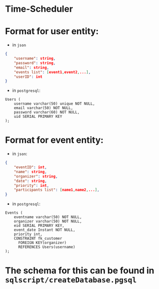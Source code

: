 # Time-Scheduler

# Format for **user** entity:
- in `json`
```json
{
    "username": string,
    "password": string,
    "email": string,
    "events list": [event1,event2,...],
    "userID": int
}
```
- in `postgresql`:
```postgresql
Users (
    username varchar(50) unique NOT NULL,
    email varchar(50) NOT NULL,
    password varchar(60) NOT NULL,
    uid SERIAL PRIMARY KEY
);
```

# Format for **event** entity:
- in `json`:
```json
{
    "eventID": int,
    "name": string,
    "organizer": string,
    "date": string,
    "priority": int,
    "participants list": [name1,name2,...],
}
```
- in `postgresql`:
```postgresql
Events (
    eventname varchar(50) NOT NULL,
    organizer varchar(50) NOT NULL,
    eid SERIAL PRIMARY KEY,
    event_date Instant NOT NULL,
    priority int,
    CONSTRAINT fk_customer
      FOREIGN KEY(organizer) 
	  REFERENCES Users(username)
);
```

# The schema for this can be found in `sqlscript/createDatabase.pgsql`